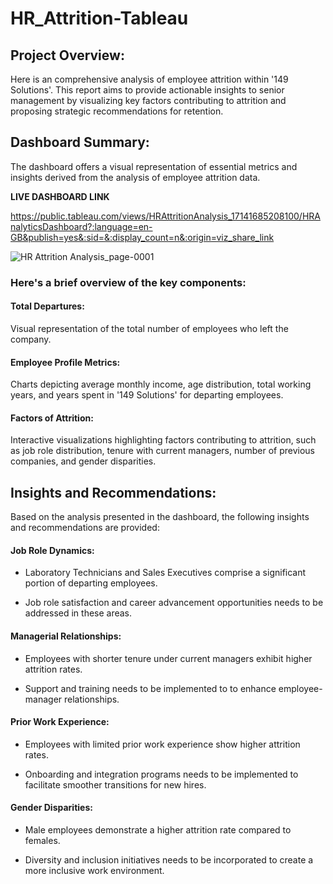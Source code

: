 # HR_Attrition-Tableau

## Project Overview:
Here is an comprehensive analysis of employee attrition within '149 Solutions'. This report aims to provide actionable insights to senior management by visualizing key factors contributing to attrition and proposing strategic recommendations for retention.

## Dashboard Summary:
The dashboard offers a visual representation of essential metrics and insights derived from the analysis of employee attrition data. 

**LIVE DASHBOARD LINK**


https://public.tableau.com/views/HRAttritionAnalysis_17141685208100/HRAnalyticsDashboard?:language=en-GB&publish=yes&:sid=&:display_count=n&:origin=viz_share_link

![HR Attrition Analysis_page-0001](https://github.com/sushmitafordata/HR-Analytics_Employee-Attrition-Tableau/assets/135410984/578fff92-b80f-4545-bca4-664ab6b219c1)


### **Here's a brief overview of the key components:**

#### Total Departures:
  Visual representation of the total number of employees who left the company.
  
#### Employee Profile Metrics:
  Charts depicting average monthly income, age distribution, total working years, and years spent in '149 Solutions' for departing employees.
  
#### Factors of Attrition:
  Interactive visualizations highlighting factors contributing to attrition, such as job role distribution, tenure with current managers, number of previous companies, and gender disparities.
  
## **Insights and Recommendations:**
  Based on the analysis presented in the dashboard, the following insights and recommendations are provided:

#### Job Role Dynamics:
- Laboratory Technicians and Sales Executives comprise a significant portion of departing employees.

-  Job role satisfaction and career advancement opportunities needs to be addressed in these areas.
  
#### Managerial Relationships:
- Employees with shorter tenure under current managers exhibit higher attrition rates.

- Support and training needs to be implemented to to enhance employee-manager relationships.
  
#### Prior Work Experience:
- Employees with limited prior work experience show higher attrition rates.

-  Onboarding and integration programs needs to be implemented to facilitate smoother transitions for new hires.
  
#### Gender Disparities:
- Male employees demonstrate a higher attrition rate compared to females.

-  Diversity and inclusion initiatives needs to be incorporated to create a more inclusive work environment.
